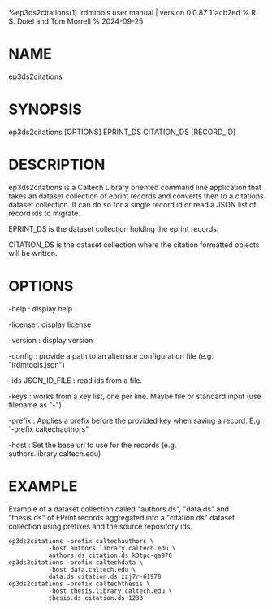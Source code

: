 %ep3ds2citations(1) irdmtools user manual | version 0.0.87 11acb2ed
% R. S. Doiel and Tom Morrell
% 2024-09-25

# NAME

ep3ds2citations

# SYNOPSIS

ep3ds2citations [OPTIONS] EPRINT_DS CITATION_DS [RECORD_ID]

# DESCRIPTION

ep3ds2citations is a Caltech Library oriented command line application
that takes an dataset collection of eprint records and converts then
to a citations dataset collection. It can do so for a single record id
or read a JSON list of record ids to migrate.

EPRINT_DS is the dataset collection holding the eprint records.

CITATION_DS is the dataset collection where the citation formatted
objects will be written.

# OPTIONS

-help
: display help

-license
: display license

-version
: display version

-config
: provide a path to an alternate configuration file (e.g. "irdmtools.json")

-ids JSON_ID_FILE
: read ids from a file.

-keys
: works from a key list, one per line. Maybe file or standard input (use filename as "-")

-prefix
: Applies a prefix before the provided key when saving a record. E.g. `-prefix caltechauthors"

-host
: Set the base url to use for the records (e.g. authors.library.caltech.edu)

# EXAMPLE

Example of a dataset collection called "authors.ds", "data.ds" and
"thesis.ds" of EPrint records aggregated into a "citation.ds" dataset
collection using prefixes and the source repository ids.

~~~shell
ep3ds2citations -prefix caltechauthors \
           -host authors.library.caltech.edu \
           authors.ds citation.ds k3tpc-ga970
ep3ds2citations -prefix caltechdata \
           -host data.caltech.edu \
           data.ds citation.ds zzj7r-61978
ep3ds2citations -prefix caltechthesis \
           -host thesis.library.caltech.edu \
           thesis.ds citation.ds 1233
~~~


